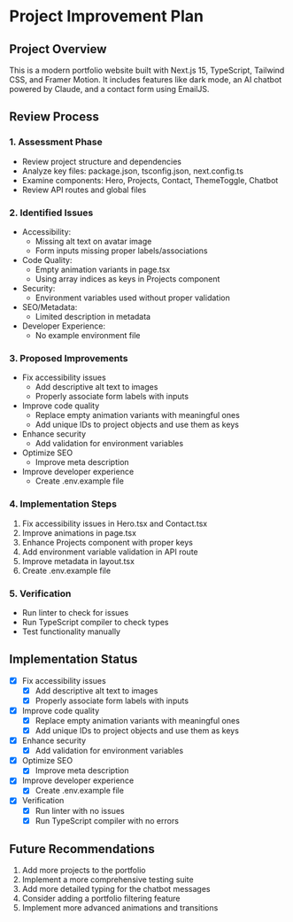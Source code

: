 # Project Improvement Plan

## Project Overview
This is a modern portfolio website built with Next.js 15, TypeScript, Tailwind CSS, and Framer Motion. It includes features like dark mode, an AI chatbot powered by Claude, and a contact form using EmailJS.

## Review Process

### 1. Assessment Phase
- Review project structure and dependencies
- Analyze key files: package.json, tsconfig.json, next.config.ts
- Examine components: Hero, Projects, Contact, ThemeToggle, Chatbot
- Review API routes and global files

### 2. Identified Issues
- Accessibility:
  - Missing alt text on avatar image
  - Form inputs missing proper labels/associations
- Code Quality:
  - Empty animation variants in page.tsx
  - Using array indices as keys in Projects component
- Security:
  - Environment variables used without proper validation
- SEO/Metadata:
  - Limited description in metadata
- Developer Experience:
  - No example environment file

### 3. Proposed Improvements
- Fix accessibility issues
  - Add descriptive alt text to images
  - Properly associate form labels with inputs
- Improve code quality
  - Replace empty animation variants with meaningful ones
  - Add unique IDs to project objects and use them as keys
- Enhance security
  - Add validation for environment variables
- Optimize SEO
  - Improve meta description
- Improve developer experience
  - Create .env.example file

### 4. Implementation Steps
1. Fix accessibility issues in Hero.tsx and Contact.tsx
2. Improve animations in page.tsx
3. Enhance Projects component with proper keys
4. Add environment variable validation in API route
5. Improve metadata in layout.tsx
6. Create .env.example file

### 5. Verification
- Run linter to check for issues
- Run TypeScript compiler to check types
- Test functionality manually

## Implementation Status
- [x] Fix accessibility issues
  - [x] Add descriptive alt text to images
  - [x] Properly associate form labels with inputs
- [x] Improve code quality
  - [x] Replace empty animation variants with meaningful ones
  - [x] Add unique IDs to project objects and use them as keys
- [x] Enhance security
  - [x] Add validation for environment variables
- [x] Optimize SEO
  - [x] Improve meta description
- [x] Improve developer experience
  - [x] Create .env.example file
- [x] Verification
  - [x] Run linter with no issues
  - [x] Run TypeScript compiler with no errors

## Future Recommendations
1. Add more projects to the portfolio
2. Implement a more comprehensive testing suite
3. Add more detailed typing for the chatbot messages
4. Consider adding a portfolio filtering feature
5. Implement more advanced animations and transitions